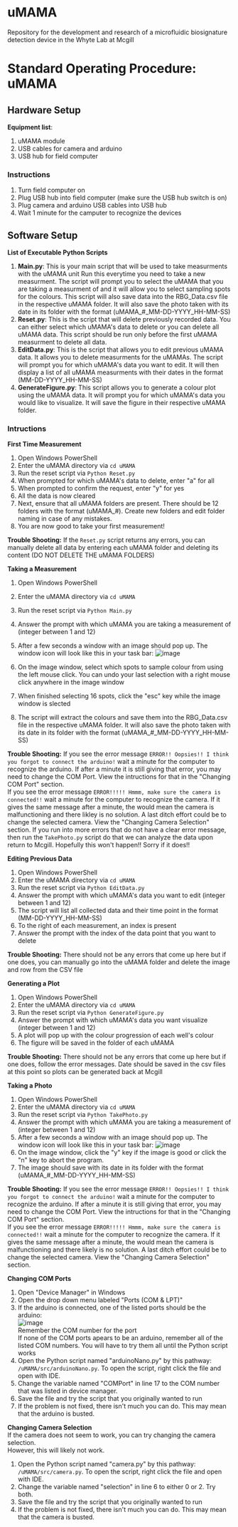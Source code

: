 # uMAMA
Repository for the development and research of a microfluidic biosignature detection device in the Whyte Lab at Mcgill

# Standard Operating Procedure: uMAMA
## Hardware Setup
**Equipment list**:
1. uMAMA module
2. USB cables for camera and arduino
3. USB hub for field computer

### Instructions
1. Turn field computer on
2. Plug USB hub into field computer (make sure the USB hub switch is on)
3. Plug camera and arduino USB cables into USB hub
4. Wait 1 minute for the camputer to recognize the devices

## Software Setup
**List of Executable Python Scripts**
1. **Main.py**:
   This is your main script that will be used to take measurments with the uMAMA unit
   Run this everytime you need to take a new measurment. The script will prompt you to select
   the uMAMA that you are taking a measurment of and it will allow you to select sampling
   spots for the colours. This script will also save data into the RBG_Data.csv file in the
   respective uMAMA folder. It will also save the photo taken with its date in its folder with the
   format (uMAMA_#_MM-DD-YYYY_HH-MM-SS)
2. **Reset.py**:
   This is the script that will delete previously recorded data.
   You can either select which uMAMA's data to delete or you can delete all uMAMA data.
   This script should be run only before the first uMAMA measurment to delete all data.
3. **EditData.py**:
   This is the script that allows you to edit previous uMAMA data. It allows you to delete
   measurments for the uMAMAs. The script will prompt you for which uMAMA's data you want to
   edit. It will then display a list of all uMAMA measurments with their dates
   in the format (MM-DD-YYYY_HH-MM-SS)
4. **GenerateFigure.py**:
   This script allows you to generate a colour plot using the uMAMA data. It will prompt you
   for which uMAMA's data you would like to visualize. It will save the figure in their respective uMAMA
   folder.

### Intructions
**First Time Measurement**
1. Open Windows PowerShell
2. Enter the uMAMA directory via
   `cd uMAMA`
3. Run the reset script via
   `Python Reset.py`
4. When prompted for which uMAMA's data to delete, enter "a" for all
5. When prompted to confirm the request, enter "y" for yes
6. All the data is now cleared
7. Next, ensure that all uMAMA folders are present. There should be 12 folders with the format (uMAMA_#). Create new folders and edit folder naming in case of any mistakes.
8. You are now good to take your first measurement!

**Trouble Shooting:**
  If the `Reset.py` script returns any errors, you can manually delete all data by entering
  each uMAMA folder and deleting its content (DO NOT DELETE THE uMAMA FOLDERS)

**Taking a Measurement**
1. Open Windows PowerShell
2. Enter the uMAMA directory via
   `cd uMAMA`
3. Run the reset script via
   `Python Main.py`
4. Answer the prompt with which uMAMA you are taking a measurement of (integer between 1 and 12)
5. After a few seconds a window with an image should pop up. The window icon will look like this in your task bar:
![image](https://github.com/raghavbh5588/uMAMA/assets/115365995/ec5dd277-48ab-4987-b302-6bffc765ad12)

6. On the image window, select which spots to sample colour from using the left mouse click. You can undo your last selection with a right mouse click anywhere in the image window
7. When finished selecting 16 spots, click the "esc" key while the image window is slected
8. The script will extract the colours and save them into the RBG_Data.csv file in the
   respective uMAMA folder. It will also save the photo taken with its date in its folder with the
   format (uMAMA_#_MM-DD-YYYY_HH-MM-SS)

**Trouble Shooting:** If you see the error message `ERROR!! Oopsies!! I think you forgot to connect the arduino!` wait a minute for the computer to recognize the arduino. If after a minute it is still giving that error, you may need to change the COM Port. View the intructions for that in the "Changing COM Port" section. <br />
If you see the error message `ERROR!!!!! Hmmm, make sure the camera is connected!!` wait a minute for the computer to recognize the camera. If it gives the same message after a minute, the would mean the camera is malfunctioning and there likley is no solution. A last ditch effort could be to change the selected camera. View the "Changing Camera Selection" section.
If you run into more errors that do not have a clear error message, then run the `TakePhoto.py` script do that we can analyze the data upon return to Mcgill. Hopefully this won't happen!! Sorry if it does!!


**Editing Previous Data**
1. Open Windows PowerShell
2. Enter the uMAMA directory via
   `cd uMAMA`
3. Run the reset script via
   `Python EditData.py`
4. Answer the prompt with which uMAMA's data you want to edit (integer between 1 and 12)
5. The script will list all collected data and their time point in the format (MM-DD-YYYY_HH-MM-SS)
6. To the right of each measurement, an index is present
7. Answer the prompt with the index of the data point that you want to delete

**Trouble Shooting:** There should not be any errors that come up here but if one does, you can manually go into the uMAMA folder and delete the image and row from the CSV file

**Generating a Plot**
1. Open Windows PowerShell
2. Enter the uMAMA directory via
   `cd uMAMA`
3. Run the reset script via
   `Python GenerateFigure.py`
4. Answer the prompt with which uMAMA's data you want visualize (integer between 1 and 12)
5. A plot will pop up with the colour progression of each well's colour
6. The figure will be saved in the folder of each uMAMA

**Trouble Shooting:** There should not be any errors that come up here but if one does, follow the error messages. Date should be saved in the csv files at this point so plots can be generated back at Mcgill

**Taking a Photo**
1. Open Windows PowerShell
2. Enter the uMAMA directory via
   `cd uMAMA`
3. Run the reset script via
   `Python TakePhoto.py`
4. Answer the prompt with which uMAMA you are taking a measurement of (integer between 1 and 12)
5. After a few seconds a window with an image should pop up. The window icon will look like this in your task bar:
  ![image](https://github.com/raghavbh5588/uMAMA/assets/115365995/4debfe6c-f6aa-4d85-b8e8-a21fc63f83db)
6. On the image window, click the "y" key if the image is good or click the "n" key to abort the program.
7. The image should save with its date in its folder with the format (uMAMA_#_MM-DD-YYYY_HH-MM-SS)

**Trouble Shooting:** If you see the error message `ERROR!! Oopsies!! I think you forgot to connect the arduino!` wait a minute for the computer to recognize the arduino. If after a minute it is still giving that error, you may need to change the COM Port. View the intructions for that in the "Changing COM Port" section. <br />
If you see the error message `ERROR!!!!! Hmmm, make sure the camera is connected!!` wait a minute for the computer to recognize the camera. If it gives the same message after a minute, the would mean the camera is malfunctioning and there likely is no solution. A last ditch effort could be to change the selected camera. View the "Changing Camera Selection" section.


**Changing COM Ports**<br />
1. Open "Device Manager" in Windows
2. Open the drop down menu labeled "Ports (COM & LPT)"
3. If the arduino is connected, one of the listed ports should be the arduino: <br />
![image](https://github.com/raghavbh5588/uMAMA/assets/115365995/ac155b20-9ea1-4d9b-b194-01bfb0b8133d)<br />
Remember the COM number for the port <br />
If none of the COM ports apears to be an arduino, remember all of the listed COM numbers. You will have to try them all until the Python script works <br />
4. Open the Python script named "arduinoNano.py" by this pathway: `/uMAMA/src/arduinoNano.py`. To open the script, right click the file and open with IDE. <br />
5. Change the variable named "COMPort" in line 17 to the COM number that was listed in device manager. <br />
6. Save the file and try the script that you originally wanted to run <br />
7. If the problem is not fixed, there isn't much you can do. This may mean that the arduino is busted. <br />

**Changing Camera Selection** <br />
If the camera does not seem to work, you can try changing the camera selection.<br />
However, this will likely not work.  <br />
1. Open the Python script named "camera.py" by this pathway: `/uMAMA/src/camera.py`. To open the script, right click the file and open with IDE.
2. Change the variable named "selection" in line 6 to either 0 or 2. Try both.
3. Save the file and try the script that you originally wanted to run
4. If the problem is not fixed, there isn't much you can do. This may mean that the camera is busted.
